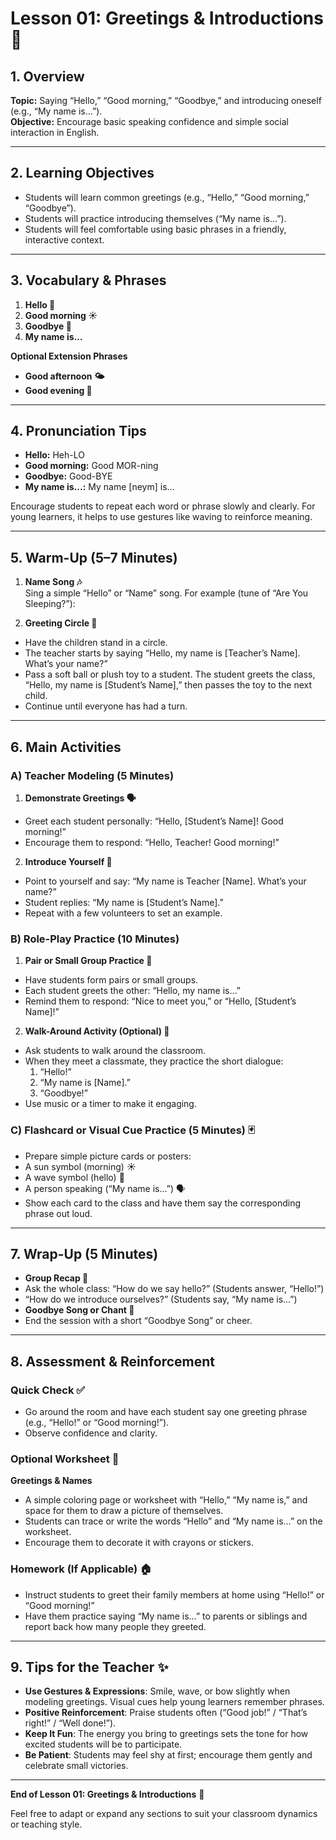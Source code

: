 # Lesson 01: Greetings & Introductions 🌟

## 1. Overview
**Topic:** Saying “Hello,” “Good morning,” “Goodbye,” and introducing oneself (e.g., “My name is…”).  
**Objective:** Encourage basic speaking confidence and simple social interaction in English.

---

## 2. Learning Objectives
- Students will learn common greetings (e.g., “Hello,” “Good morning,” “Goodbye”).  
- Students will practice introducing themselves (“My name is…”).  
- Students will feel comfortable using basic phrases in a friendly, interactive context.

---

## 3. Vocabulary & Phrases
1. **Hello 👋**  
2. **Good morning ☀️**  
3. **Goodbye 👋**  
4. **My name is...**  

**Optional Extension Phrases**  
- **Good afternoon 🌤️**  
- **Good evening 🌙**  

---

## 4. Pronunciation Tips
- **Hello:** Heh-LO  
- **Good morning:** Good MOR-ning  
- **Goodbye:** Good-BYE  
- **My name is...:** My name [neym] is...

Encourage students to repeat each word or phrase slowly and clearly. For young learners, it helps to use gestures like waving to reinforce meaning.

---

## 5. Warm-Up (5–7 Minutes)
1. **Name Song 🎶**  
   Sing a simple “Hello” or “Name” song. For example (tune of “Are You Sleeping?”):


2. **Greeting Circle 🔄**  
- Have the children stand in a circle.  
- The teacher starts by saying “Hello, my name is [Teacher’s Name]. What’s your name?”  
- Pass a soft ball or plush toy to a student. The student greets the class, “Hello, my name is [Student’s Name],” then passes the toy to the next child.  
- Continue until everyone has had a turn.

---

## 6. Main Activities

### A) Teacher Modeling (5 Minutes)
1. **Demonstrate Greetings 🗣️**  
- Greet each student personally: “Hello, [Student’s Name]! Good morning!”  
- Encourage them to respond: “Hello, Teacher! Good morning!”  

2. **Introduce Yourself 🤝**  
- Point to yourself and say: “My name is Teacher [Name]. What’s your name?”  
- Student replies: “My name is [Student’s Name].”  
- Repeat with a few volunteers to set an example.

### B) Role-Play Practice (10 Minutes)
1. **Pair or Small Group Practice 👥**  
- Have students form pairs or small groups.  
- Each student greets the other: “Hello, my name is…”  
- Remind them to respond: “Nice to meet you,” or “Hello, [Student’s Name]!”  

2. **Walk-Around Activity (Optional) 🚶**  
- Ask students to walk around the classroom.  
- When they meet a classmate, they practice the short dialogue:  
  1. “Hello!”  
  2. “My name is [Name].”  
  3. “Goodbye!”  
- Use music or a timer to make it engaging.

### C) Flashcard or Visual Cue Practice (5 Minutes) 🃏
- Prepare simple picture cards or posters:
- A sun symbol (morning) ☀️
- A wave symbol (hello) 👋
- A person speaking (“My name is…”) 🗣️
- Show each card to the class and have them say the corresponding phrase out loud.

---

## 7. Wrap-Up (5 Minutes)
- **Group Recap 🔁**  
- Ask the whole class: “How do we say hello?” (Students answer, “Hello!”)  
- “How do we introduce ourselves?” (Students say, “My name is...”)  
- **Goodbye Song or Chant 🎵**  
- End the session with a short “Goodbye Song” or cheer. 

---

## 8. Assessment & Reinforcement

### Quick Check ✅
- Go around the room and have each student say one greeting phrase (e.g., “Hello!” or “Good morning!”).  
- Observe confidence and clarity.

### Optional Worksheet 📄
**Greetings & Names**  
- A simple coloring page or worksheet with “Hello,” “My name is,” and space for them to draw a picture of themselves.  
- Students can trace or write the words “Hello” and “My name is…” on the worksheet.  
- Encourage them to decorate it with crayons or stickers.

### Homework (If Applicable) 🏠
- Instruct students to greet their family members at home using “Hello!” or “Good morning!”  
- Have them practice saying “My name is…” to parents or siblings and report back how many people they greeted.

---

## 9. Tips for the Teacher ✨
- **Use Gestures & Expressions**: Smile, wave, or bow slightly when modeling greetings. Visual cues help young learners remember phrases.  
- **Positive Reinforcement**: Praise students often (“Good job!” / “That’s right!” / “Well done!”).  
- **Keep It Fun**: The energy you bring to greetings sets the tone for how excited students will be to participate.  
- **Be Patient**: Students may feel shy at first; encourage them gently and celebrate small victories.

---

**End of Lesson 01: Greetings & Introductions** 🌈

Feel free to adapt or expand any sections to suit your classroom dynamics or teaching style.




